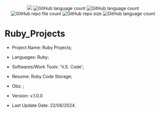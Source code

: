 <p align="center">
  <img src="http://img.shields.io/static/v1?label=STATUS&message=Under_Development&color=green&style=flat"/>
  <img alt="GitHub language count" src="https://img.shields.io/github/languages/count/Rafa-KozAnd/Ruby_Projects">
  <img alt="GitHub language count" src="https://img.shields.io/github/languages/top/Rafa-KozAnd/Ruby_Projects">
  <img alt="GitHub repo file count" src="https://img.shields.io/github/directory-file-count/Rafa-KozAnd/Ruby_Projects">
  <img alt="GitHub repo size" src="https://img.shields.io/github/repo-size/Rafa-KozAnd/Ruby_Projects">
  <img alt="GitHub language count" src="https://img.shields.io/github/license/Rafa-KozAnd/Ruby_Projects">
</p>

# Ruby_Projects

- Project Name: Ruby Projects;
- Languages: Ruby;
- Softwares/Work Tools: 'V.S. Code';
- Resume: Ruby Code Storage;
- Obs: ;
- Version: v.1.0.0

- Last Update Date: 22/06/2024.

##





